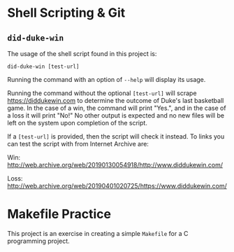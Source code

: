 # Shell Scripting & Git

## `did-duke-win`

The usage of the shell script found in this project is:

`did-duke-win [test-url]`

Running the command with an option of `--help` will display its usage.

Running the command without the optional `[test-url]` will scrape <https://diddukewin.com> to determine the outcome of Duke's last basketball game. In the case of a win, the command will print "Yes.", and in the case of a loss it will print "No!" No other output is expected and no new files will be left on the system upon completion of the script.

If a `[test-url]` is provided, then the script will check it instead. To links you can test the script with from Internet Archive are:

Win: <http://web.archive.org/web/20190130054918/http://www.diddukewin.com/>

Loss: <http://web.archive.org/web/20190401020725/https://www.diddukewin.com/> 


# Makefile Practice

This project is an exercise in creating a simple `Makefile` for a C programming project.